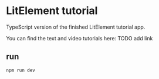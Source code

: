 # LitElement tutorial

TypeScript version of the finished LitElement tutorial app.

You can find the text and video tutorials here:
TODO add link


## run

```bash
npm run dev
```